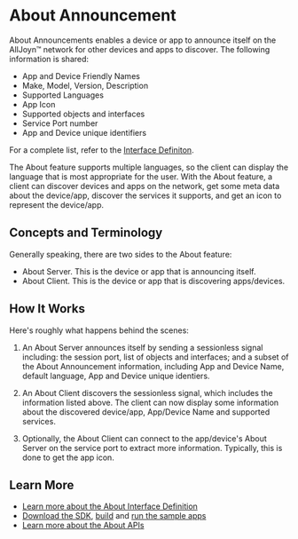 # About Announcement

About Announcements enables a device or app to announce itself on the 
AllJoyn&trade; network for other devices and apps to discover. The following information
is shared:

* App and Device Friendly Names
* Make, Model, Version, Description
* Supported Languages
* App Icon
* Supported objects and interfaces
* Service Port number
* App and Device unique identifiers

For a complete list, refer to the [Interface Definiton][about-interface].

The About feature supports multiple languages, so the client can display the language
that is most appropriate for the user. With the About feature, a client can discover 
devices and apps on the network, get some meta data about the device/app,
discover the services it supports, and get an icon to represent the device/app.

## Concepts and Terminology

Generally speaking, there are two sides to the About feature:
* About Server. This is the device or app that is announcing itself.
* About Client. This is the device or app that is discovering apps/devices.

## How It Works

Here's roughly what happens behind the scenes:

1. An About Server announces itself by sending a sessionless signal including: 
   the session port, list of objects and interfaces; and a subset of the About
   Announcement information, including App and Device Name, default language,
   App and Device unique identiers.

2. An About Client discovers the sessionless signal, which includes the information
   listed above. The client can now display some information about the discovered
   device/app, App/Device Name and supported services.

3. Optionally, the About Client can connect to the app/device's About Server
   on the service port to extract more information. Typically, this is done
   to get the app icon.

## Learn More

* [Learn more about the About Interface Definition][about-interface]
* [Download the SDK][download], [build][build] and 
  [run the sample apps][sample-apps]
* [Learn more about the About APIs][api-guide]

[about-interface]: /learn/core/about-announcement/interface
[download]: /download
[build]: /develop/building
[sample-apps]: /develop/run-sample-apps/about
[api-guide]: /develop/api-guide/about
